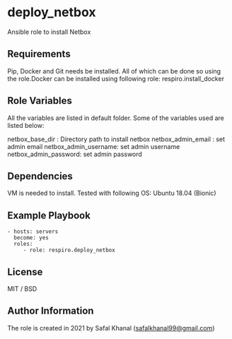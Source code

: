 deploy_netbox
=========

Ansible role to install Netbox 

Requirements
------------
Pip, Docker and Git needs be installed. All of which can be done so using the role.Docker can be installed using following role:
respiro.install_docker


Role Variables
--------------
All the  variables are listed in default folder. Some of the variables used are listed below:

netbox_base_dir : Directory path to install netbox
netbox_admin_email : set admin email
netbox_admin_username: set admin username
netbox_admin_password: set admin password

Dependencies
------------
VM is needed to install. Tested with following OS:
Ubuntu 18.04 (Bionic)

Example Playbook
----------------

    - hosts: servers
      become: yes
      roles:
         - role: respiro.deploy_netbox

License
-------

MIT / BSD

Author Information
------------------

The role is created in 2021 by Safal Khanal (safalkhanal99@gmail.com) 